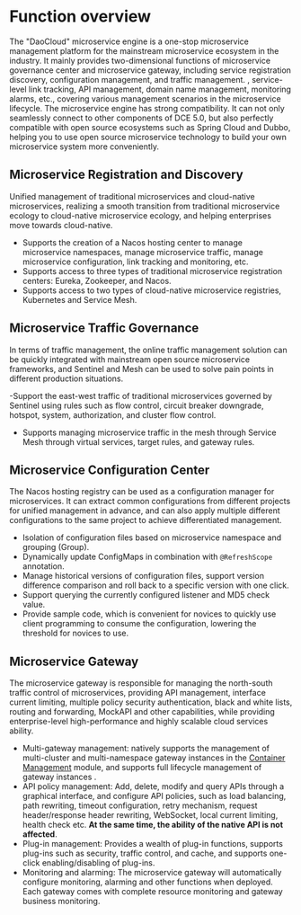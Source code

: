 # Function overview

The "DaoCloud" microservice engine is a one-stop microservice management platform for the mainstream microservice ecosystem in the industry. It mainly provides two-dimensional functions of microservice governance center and microservice gateway, including service registration discovery, configuration management, and traffic management. , service-level link tracking, API management, domain name management, monitoring alarms, etc., covering various management scenarios in the microservice lifecycle. The microservice engine has strong compatibility. It can not only seamlessly connect to other components of DCE 5.0, but also perfectly compatible with open source ecosystems such as Spring Cloud and Dubbo, helping you to use open source microservice technology to build your own microservice system more conveniently.

## Microservice Registration and Discovery

Unified management of traditional microservices and cloud-native microservices, realizing a smooth transition from traditional microservice ecology to cloud-native microservice ecology, and helping enterprises move towards cloud-native.

- Supports the creation of a Nacos hosting center to manage microservice namespaces, manage microservice traffic, manage microservice configuration, link tracking and monitoring, etc.
- Supports access to three types of traditional microservice registration centers: Eureka, Zookeeper, and Nacos.
- Supports access to two types of cloud-native microservice registries, Kubernetes and Service Mesh.

## Microservice Traffic Governance

In terms of traffic management, the online traffic management solution can be quickly integrated with mainstream open source microservice frameworks, and Sentinel and Mesh can be used to solve pain points in different production situations.

-Support the east-west traffic of traditional microservices governed by Sentinel using rules such as flow control, circuit breaker downgrade, hotspot, system, authorization, and cluster flow control.
- Supports managing microservice traffic in the mesh through Service Mesh through virtual services, target rules, and gateway rules.

## Microservice Configuration Center

The Nacos hosting registry can be used as a configuration manager for microservices. It can extract common configurations from different projects for unified management in advance, and can also apply multiple different configurations to the same project to achieve differentiated management.

- Isolation of configuration files based on microservice namespace and grouping (Group).
- Dynamically update ConfigMaps in combination with `@RefreshScope` annotation.
- Manage historical versions of configuration files, support version difference comparison and roll back to a specific version with one click.
- Support querying the currently configured listener and MD5 check value.
- Provide sample code, which is convenient for novices to quickly use client programming to consume the configuration, lowering the threshold for novices to use.

## Microservice Gateway

The microservice gateway is responsible for managing the north-south traffic control of microservices, providing API management, interface current limiting, multiple policy security authentication, black and white lists, routing and forwarding, MockAPI and other capabilities, while providing enterprise-level high-performance and highly scalable cloud services ability.

- Multi-gateway management: natively supports the management of multi-cluster and multi-namespace gateway instances in the [Container Management](../../kpanda/03ProductBrief/WhatisKPanda.md) module, and supports full lifecycle management of gateway instances .
- API policy management: Add, delete, modify and query APIs through a graphical interface, and configure API policies, such as load balancing, path rewriting, timeout configuration, retry mechanism, request header/response header rewriting, WebSocket, local current limiting, health check etc. **At the same time, the ability of the native API is not affected**.
- Plug-in management: Provides a wealth of plug-in functions, supports plug-ins such as security, traffic control, and cache, and supports one-click enabling/disabling of plug-ins.
- Monitoring and alarming: The microservice gateway will automatically configure monitoring, alarming and other functions when deployed. Each gateway comes with complete resource monitoring and gateway business monitoring.